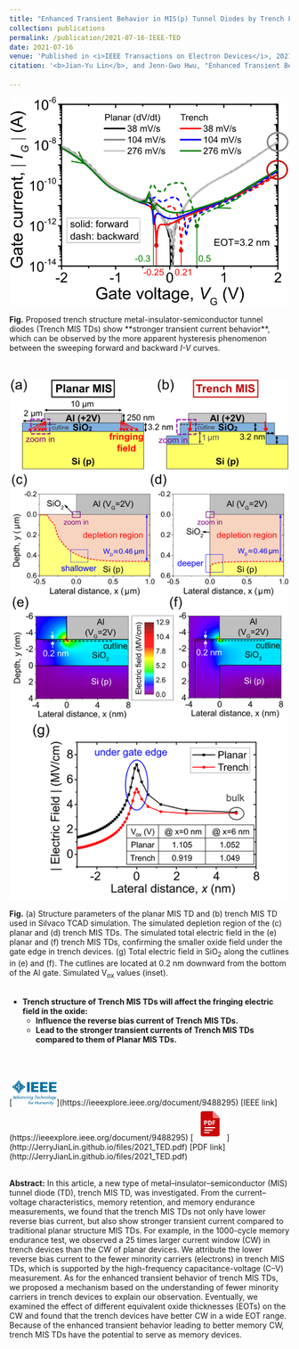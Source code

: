 ```yaml
---
title: "Enhanced Transient Behavior in MIS(p) Tunnel Diodes by Trench Forming at the Gate Edge"
collection: publications
permalink: /publication/2021-07-16-IEEE-TED
date: 2021-07-16
venue: 'Published in <i>IEEE Transactions on Electron Devices</i>, 2021'
citation: '<b>Jian-Yu Lin</b>, and Jenn-Gwo Hwu, "Enhanced Transient Behavior in MIS(p) Tunnel Diodes by Trench Forming at the Gate Edge," in <i>IEEE Transactions on Electron Devices</i>, vol. 68, no. 9, pp. 4189-4194, Sept. 2021, doi: 10.1109/TED.2021.3095052.'

---
```

<p style="text-align:center;"><img src='/images/IEEE_TED_IV.svg' width='500'></p>
<b>Fig.</b> Proposed trench structure metal-insulator-semiconductor tunnel diodes (Trench MIS TDs) show **stronger transient current behavior**, which can be observed by the more apparent hysteresis phenomenon between the sweeping forward and backward <i>I-V</i> curves.<br/>
<br/>
<br/>

<p style="text-align:center;"><img src='/images/IEEE_TED_TCAD_v2.svg' width='500'></p>
<b>Fig.</b> (a) Structure parameters of the planar MIS TD and (b) trench MIS TD used in Silvaco TCAD simulation. The simulated depletion region of the (c) planar and (d) trench MIS TDs. The simulated total electric field in the (e) planar and (f) trench MIS TDs, confirming the smaller oxide field under the gate edge in trench devices. (g) Total electric field in SiO<sub>2</sub> along the cutlines in (e) and (f). The cutlines are located at 0.2 nm downward from the bottom of the Al gate. Simulated V<sub>ox</sub> values (inset).
<br/>
<br/>

* <b>Trench structure of Trench MIS TDs will affect the fringing electric field in the oxide: </b>
  * <b>Influence the reverse bias current of Trench MIS TDs.</b> 
  * <b>Lead to the stronger transient currents of Trench MIS TDs compared to them of Planar MIS TDs.</b>

<br/>
<br/>
<br/>
[<img src='/images/IEEE_logo.png' width='80' >](https://ieeexplore.ieee.org/document/9488295)
[IEEE link](https://ieeexplore.ieee.org/document/9488295) 
[<img src='/images/pdf.png' width='60' >](http://JerryJianLin.github.io/files/2021_TED.pdf)
[PDF link](http://JerryJianLin.github.io/files/2021_TED.pdf)
<br/>
<br/>

**Abstract:** In this article, a new type of metal–insulator–semiconductor (MIS) tunnel diode (TD), trench MIS TD, was investigated. From the current–voltage characteristics, memory retention, and memory endurance measurements, we found that the trench MIS TDs not only have lower reverse bias current, but also show stronger transient current compared to traditional planar structure MIS TDs. For example, in the 1000-cycle memory endurance test, we observed a 25 times larger current window (CW) in trench devices than the CW of planar devices. We attribute the lower reverse bias current to the fewer minority carriers (electrons) in trench MIS TDs, which is supported by the high-frequency capacitance-voltage (C–V) measurement. As for the enhanced transient behavior of trench MIS TDs, we proposed a mechanism based on the understanding of fewer minority carriers in trench devices to explain our observation. Eventually, we examined the effect of different equivalent oxide thicknesses (EOTs) on the CW and found that the trench devices have better CW in a wide EOT range. Because of the enhanced transient behavior leading to better memory CW, trench MIS TDs have the potential to serve as memory devices. <br/>


<!-- Recommended citation: Your Name, You. (2010). "Paper Title Number 2." <i>Journal 1</i>. 1(2). -->
